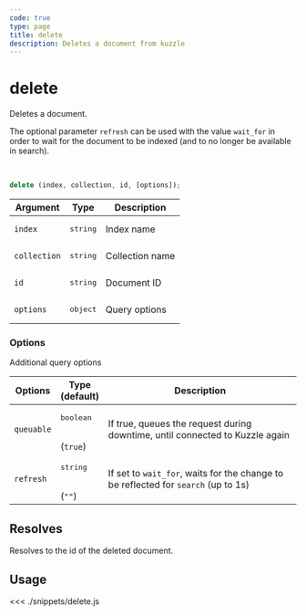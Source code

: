 ```yaml
---
code: true
type: page
title: delete
description: Deletes a document from kuzzle
---
```


# delete

Deletes a document.

The optional parameter `refresh` can be used with the value `wait_for` in order to wait for the document to be indexed (and to no longer be available in search).

<br/>

```js
delete (index, collection, id, [options]);
```

| Argument     | Type              | Description     |
| ------------ | ----------------- | --------------- |
| `index`      | <pre>string</pre> | Index name      |
| `collection` | <pre>string</pre> | Collection name |
| `id`         | <pre>string</pre> | Document ID     |
| `options`    | <pre>object</pre> | Query options   |

### Options

Additional query options

| Options    | Type<br/>(default)              | Description                                                                        |
| ---------- | ------------------------------- | ---------------------------------------------------------------------------------- |
| `queuable` | <pre>boolean</pre><br/>(`true`) | If true, queues the request during downtime, until connected to Kuzzle again       |
| `refresh`  | <pre>string</pre><br/>(`""`)    | If set to `wait_for`, waits for the change to be reflected for `search` (up to 1s) |

## Resolves

Resolves to the id of the deleted document.

## Usage

<<< ./snippets/delete.js
